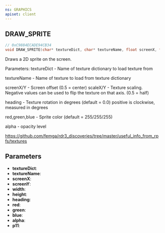 ```yaml
---
ns: GRAPHICS
apiset: client
---
```

## DRAW_SPRITE

```c
// 0xC9884ECADE94CB34
void DRAW_SPRITE(char* textureDict, char* textureName, float screenX, float screenY, float width, float height, float heading, int red, int green, int blue, int alpha, BOOL p11);
```

Draws a 2D sprite on the screen.

Parameters:
textureDict - Name of texture dictionary to load texture from

textureName - Name of texture to load from texture dictionary

screenX/Y - Screen offset (0.5 = center)
scaleX/Y - Texture scaling. Negative values can be used to flip the texture on that axis. (0.5 = half)

heading - Texture rotation in degrees (default = 0.0) positive is clockwise, measured in degrees

red,green,blue - Sprite color (default = 255/255/255)

alpha - opacity level

https://github.com/femga/rdr3_discoveries/tree/master/useful_info_from_rpfs/textures

## Parameters
* **textureDict**:
* **textureName**:
* **screenX**:
* **screenY**:
* **width**:
* **height**:
* **heading**:
* **red**:
* **green**:
* **blue**:
* **alpha**:
* **p11**: